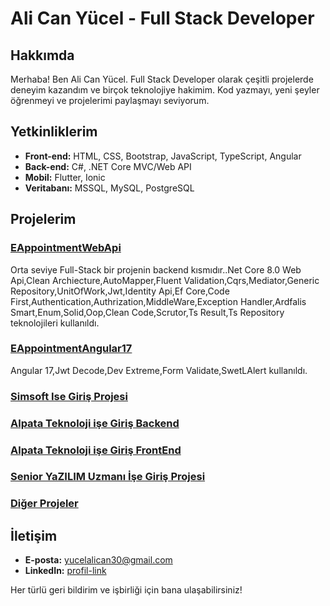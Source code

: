 # Ali Can Yücel - Full Stack Developer

## Hakkımda
Merhaba! Ben Ali Can Yücel. Full Stack Developer olarak çeşitli projelerde deneyim kazandım ve birçok teknolojiye hakimim. Kod yazmayı, yeni şeyler öğrenmeyi ve projelerimi paylaşmayı seviyorum.

## Yetkinliklerim
- **Front-end:** HTML, CSS, Bootstrap, JavaScript, TypeScript, Angular
- **Back-end:** C#, .NET Core MVC/Web API
- **Mobil:** Flutter, Ionic
- **Veritabanı:** MSSQL, MySQL, PostgreSQL

## Projelerim
### [EAppointmentWebApi](https://github.com/alicanyucel/EAppointment)
Orta seviye Full-Stack bir projenin backend kısmıdır..Net Core 8.0 Web Api,Clean Archiecture,AutoMapper,Fluent Validation,Cqrs,Mediator,Generic Repository,UnitOfWork,Jwt,Identity Api,Ef Core,Code First,Authentication,Authrization,MiddleWare,Exception Handler,Ardfalis Smart,Enum,Solid,Oop,Clean Code,Scrutor,Ts Result,Ts Repository teknolojileri kullanıldı.

### [EAppointmentAngular17](https://github.com/alicanyucel/EAppoitmentAngular)
Angular 17,Jwt Decode,Dev Extreme,Form Validate,SwetLAlert kullanıldı.
### [Simsoft Ise Giriş Projesi](https://github.com/alicanyucel/SimsoftIseGirisProjesi)
### [Alpata Teknoloji işe Giriş Backend](https://github.com/alicanyucel/AlpataBackEnd)
### [Alpata Teknoloji işe Giriş FrontEnd](https://github.com/alicanyucel/AlpataBilisimAngular)
### [Senior YaZILIM Uzmanı İşe Giriş Projesi](https://github.com/alicanyucel/SeniorProje)

### [Diğer Projeler](https://github.com/alicanyucel?tab=repositories)

## İletişim
- **E-posta:** yucelalican30@gmail.com
- **LinkedIn:** [profil-link](https://www.linkedin.com/in/ali-can-y%C3%BCcel-062b6517a/)

Her türlü geri bildirim ve işbirliği için bana ulaşabilirsiniz!
